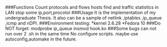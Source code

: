 ###Functions
Count protocols and flows
hosts find and traffic statistics in LAN
stop some  ip,port,procotol
###Usage
It is the implementation of my undergraduate Thesis.
It also can be a sample of netlink ,iptables ,ip_queue ,icmp and  nDPI.
###Environment
testing:
*kernel 2.6.28
*Fedora 10
###Do NOT forget:
modprobe ip_queue
insmod hook.ko
###Some bugs
can not run over 2 .sh in the same time
No configure scripts. maybe use autoconfig,automake in the future.
